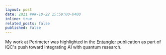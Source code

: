 ```yaml
---
layout: post
date: 2021 ###-10-22 15:59:00-0400
inline: true
related_posts: false
published: false
---
```


My work at Perimeter was highlighted in the [Entangler](https://uwaterloo.ca/entangler/winter-2021/recent-research/machine-learning-empower-quantum-information-processing)
publication as part of IQC's push toward integrating AI with quantum research.
